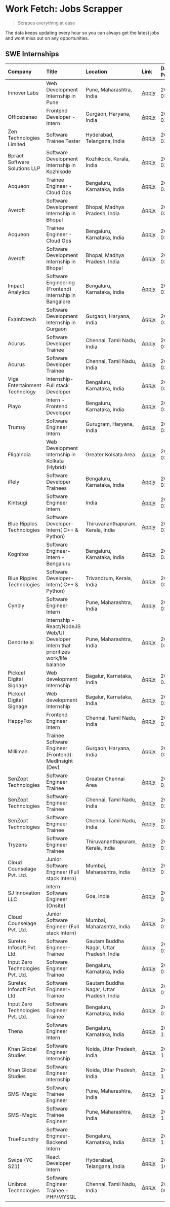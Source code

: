 # Work Fetch: Jobs Scrapper
> Scrapes everything at ease

The data keeps updating every hour so you can always get the latest jobs and wont miss out on any opportunities.

## SWE Internships
<!--START_SECTION:workfetch-->
| Company                           | Title                                                                                | Location                                  | Link                                                                                                                                                                                                                                                                                              | Date Posted   |
|:----------------------------------|:-------------------------------------------------------------------------------------|:------------------------------------------|:--------------------------------------------------------------------------------------------------------------------------------------------------------------------------------------------------------------------------------------------------------------------------------------------------|:--------------|
| Innover Labs                      | Web Development Internship in Pune                                                   | Pune, Maharashtra, India                  | [Apply](https://in.linkedin.com/jobs/view/web-development-internship-in-pune-at-innover-labs-3875494237?position=10&pageNum=0&refId=wJsyvOgDZc4iRsLJiM2Y0Q%3D%3D&trackingId=eLEC%2BLFWEIt7KvCS%2FeSwtA%3D%3D&trk=public_jobs_jserp-result_search-card)                                            | 2024-03-28    |
| Officebanao                       | Frontend Developer - Intern                                                          | Gurgaon, Haryana, India                   | [Apply](https://in.linkedin.com/jobs/view/frontend-developer-intern-at-officebanao-3871265915?position=14&pageNum=0&refId=wJsyvOgDZc4iRsLJiM2Y0Q%3D%3D&trackingId=wgetms1R5vrlGNumxU343Q%3D%3D&trk=public_jobs_jserp-result_search-card)                                                          | 2024-03-28    |
| Zen Technologies Limited          | Software Trainee Tester                                                              | Hyderabad, Telangana, India               | [Apply](https://in.linkedin.com/jobs/view/software-trainee-tester-at-zen-technologies-limited-3872036112?position=12&pageNum=0&refId=wJsyvOgDZc4iRsLJiM2Y0Q%3D%3D&trackingId=kF8Nf7JmhsBylMGBWfXayA%3D%3D&trk=public_jobs_jserp-result_search-card)                                               | 2024-03-27    |
| Bpract Software Solutions LLP     | Software Development Internship in Kozhikode                                         | Kozhikode, Kerala, India                  | [Apply](https://in.linkedin.com/jobs/view/software-development-internship-in-kozhikode-at-bpract-software-solutions-llp-3874054300?position=21&pageNum=0&refId=wJsyvOgDZc4iRsLJiM2Y0Q%3D%3D&trackingId=ajHIMXhQKfm43CggtRZSkA%3D%3D&trk=public_jobs_jserp-result_search-card)                     | 2024-03-27    |
| Acqueon                           | Trainee Engineer - Cloud Ops                                                         | Bengaluru, Karnataka, India               | [Apply](https://in.linkedin.com/jobs/view/trainee-engineer-cloud-ops-at-acqueon-3871481740?position=53&pageNum=0&refId=wJsyvOgDZc4iRsLJiM2Y0Q%3D%3D&trackingId=e1g9AIwirwFWnGRallJ38A%3D%3D&trk=public_jobs_jserp-result_search-card)                                                             | 2024-03-27    |
| Averoft                           | Software Development Internship in Bhopal                                            | Bhopal, Madhya Pradesh, India             | [Apply](https://in.linkedin.com/jobs/view/software-development-internship-in-bhopal-at-averoft-3874051550?position=59&pageNum=0&refId=wJsyvOgDZc4iRsLJiM2Y0Q%3D%3D&trackingId=UUTK5x%2FIdu5UXPRgQt1n%2FA%3D%3D&trk=public_jobs_jserp-result_search-card)                                          | 2024-03-27    |
| Acqueon                           | Trainee Engineer - Cloud Ops                                                         | Bengaluru, Karnataka, India               | [Apply](https://in.linkedin.com/jobs/view/trainee-engineer-cloud-ops-at-acqueon-3871481740?position=3&pageNum=5&refId=uIgo75bUHuaOXYjqwM6Raw%3D%3D&trackingId=bRwp%2F2PAbQCdhFnEFIqi8w%3D%3D&trk=public_jobs_jserp-result_search-card)                                                            | 2024-03-27    |
| Averoft                           | Software Development Internship in Bhopal                                            | Bhopal, Madhya Pradesh, India             | [Apply](https://in.linkedin.com/jobs/view/software-development-internship-in-bhopal-at-averoft-3874051550?position=9&pageNum=5&refId=uIgo75bUHuaOXYjqwM6Raw%3D%3D&trackingId=h5XVHh37ObYgAIXNLN0I5Q%3D%3D&trk=public_jobs_jserp-result_search-card)                                               | 2024-03-27    |
| Impact Analytics                  | Software Engineering (Frontend) Internship in Bangalore                              | Bengaluru, Karnataka, India               | [Apply](https://in.linkedin.com/jobs/view/software-engineering-frontend-internship-in-bangalore-at-impact-analytics-3872535077?position=5&pageNum=0&refId=wJsyvOgDZc4iRsLJiM2Y0Q%3D%3D&trackingId=m%2FvdDwj75wNBfZjyPVswUA%3D%3D&trk=public_jobs_jserp-result_search-card)                        | 2024-03-26    |
| ExaInfotech                       | Software Development Internship in Gurgaon                                           | Gurgaon, Haryana, India                   | [Apply](https://in.linkedin.com/jobs/view/software-development-internship-in-gurgaon-at-exainfotech-3872534185?position=18&pageNum=0&refId=wJsyvOgDZc4iRsLJiM2Y0Q%3D%3D&trackingId=ilaB3m3xr41ek5ynIYVGww%3D%3D&trk=public_jobs_jserp-result_search-card)                                         | 2024-03-26    |
| Acurus                            | Software Developer Trainee                                                           | Chennai, Tamil Nadu, India                | [Apply](https://in.linkedin.com/jobs/view/software-developer-trainee-at-acurus-3871400616?position=27&pageNum=0&refId=wJsyvOgDZc4iRsLJiM2Y0Q%3D%3D&trackingId=p1APWxYtKLNkQZc6ET8GnA%3D%3D&trk=public_jobs_jserp-result_search-card)                                                              | 2024-03-26    |
| Acurus                            | Software Developer Trainee                                                           | Chennai, Tamil Nadu, India                | [Apply](https://in.linkedin.com/jobs/view/software-developer-trainee-at-acurus-3871400616?position=2&pageNum=2&refId=WXCxq6oIX4XK80I85fQYPg%3D%3D&trackingId=9UFmLoTFAkR6lZHiIJwJXw%3D%3D&trk=public_jobs_jserp-result_search-card)                                                               | 2024-03-26    |
| Viga Entertainment Technology     | Internship-Full stack Developer                                                      | Bengaluru, Karnataka, India               | [Apply](https://in.linkedin.com/jobs/view/internship-full-stack-developer-at-viga-entertainment-technology-3870669789?position=38&pageNum=0&refId=wJsyvOgDZc4iRsLJiM2Y0Q%3D%3D&trackingId=2uRRQ21cDsmVxx0A4wV8QA%3D%3D&trk=public_jobs_jserp-result_search-card)                                  | 2024-03-25    |
| Playo                             | Intern - Frontend Developer                                                          | Bengaluru, Karnataka, India               | [Apply](https://in.linkedin.com/jobs/view/intern-frontend-developer-at-playo-3864131172?position=7&pageNum=0&refId=wJsyvOgDZc4iRsLJiM2Y0Q%3D%3D&trackingId=KQ3eQtiwfJR4kt9RmacOCw%3D%3D&trk=public_jobs_jserp-result_search-card)                                                                 | 2024-03-22    |
| Trumsy                            | Software Engineer Intern                                                             | Gurugram, Haryana, India                  | [Apply](https://in.linkedin.com/jobs/view/software-engineer-intern-at-trumsy-3864795201?position=40&pageNum=0&refId=wJsyvOgDZc4iRsLJiM2Y0Q%3D%3D&trackingId=xxY51Z%2FVQtHEx%2BYzH4Fj5A%3D%3D&trk=public_jobs_jserp-result_search-card)                                                            | 2024-03-20    |
| FliqaIndia                        | Web Development Internship in Kolkata (Hybrid)                                       | Greater Kolkata Area                      | [Apply](https://in.linkedin.com/jobs/view/web-development-internship-in-kolkata-hybrid-at-fliqaindia-3864372048?position=43&pageNum=0&refId=wJsyvOgDZc4iRsLJiM2Y0Q%3D%3D&trackingId=S%2BuMSB49ENupHtSrx2q9KQ%3D%3D&trk=public_jobs_jserp-result_search-card)                                      | 2024-03-19    |
| iRely                             | Software Developer Trainees                                                          | Bengaluru, Karnataka, India               | [Apply](https://in.linkedin.com/jobs/view/software-developer-trainees-at-irely-3860566039?position=3&pageNum=0&refId=wJsyvOgDZc4iRsLJiM2Y0Q%3D%3D&trackingId=8AzaSzobCh4Q8lno3XUd%2BA%3D%3D&trk=public_jobs_jserp-result_search-card)                                                             | 2024-03-18    |
| Kintsugi                          | Software Engineer Intern                                                             | India                                     | [Apply](https://in.linkedin.com/jobs/view/software-engineer-intern-at-kintsugi-3857074071?position=39&pageNum=0&refId=wJsyvOgDZc4iRsLJiM2Y0Q%3D%3D&trackingId=11nUvFEcWN%2BLJfXCOtRLpQ%3D%3D&trk=public_jobs_jserp-result_search-card)                                                            | 2024-03-16    |
| Blue Ripples Technologies         | Software Developer- Intern( C++ & Python)                                            | Thiruvananthapuram, Kerala, India         | [Apply](https://in.linkedin.com/jobs/view/software-developer-intern-c%2B%2B-python-at-blue-ripples-technologies-3855594494?position=20&pageNum=0&refId=wJsyvOgDZc4iRsLJiM2Y0Q%3D%3D&trackingId=TxLQ4PZc7To199EIwYti1Q%3D%3D&trk=public_jobs_jserp-result_search-card)                             | 2024-03-14    |
| Kognitos                          | Software Engineer-Intern -Bengaluru                                                  | Bengaluru, Karnataka, India               | [Apply](https://in.linkedin.com/jobs/view/software-engineer-intern-bengaluru-at-kognitos-3855361239?position=8&pageNum=0&refId=wJsyvOgDZc4iRsLJiM2Y0Q%3D%3D&trackingId=n6Njn00mXXmjvRabOjpceA%3D%3D&trk=public_jobs_jserp-result_search-card)                                                     | 2024-03-13    |
| Blue Ripples Technologies         | Software Developer- Intern( C++  & Python)                                           | Trivandrum, Kerala, India                 | [Apply](https://in.linkedin.com/jobs/view/software-developer-intern-c%2B%2B-python-at-blue-ripples-technologies-3856150730?position=19&pageNum=0&refId=wJsyvOgDZc4iRsLJiM2Y0Q%3D%3D&trackingId=2ZKOM4n0mX2MzzQRATu6uQ%3D%3D&trk=public_jobs_jserp-result_search-card)                             | 2024-03-13    |
| Cyncly                            | Software Engineer Intern                                                             | Pune, Maharashtra, India                  | [Apply](https://in.linkedin.com/jobs/view/software-engineer-intern-at-cyncly-3853990178?position=22&pageNum=0&refId=wJsyvOgDZc4iRsLJiM2Y0Q%3D%3D&trackingId=u2DabFDyP9j4HxUezKGSGQ%3D%3D&trk=public_jobs_jserp-result_search-card)                                                                | 2024-03-13    |
| Dendrite.ai                       | Internship - React/NodeJS Web/UI Developer Intern that prioritizes work/life balance | Pune, Maharashtra, India                  | [Apply](https://in.linkedin.com/jobs/view/internship-react-nodejs-web-ui-developer-intern-that-prioritizes-work-life-balance-at-dendrite-ai-3853583200?position=37&pageNum=0&refId=wJsyvOgDZc4iRsLJiM2Y0Q%3D%3D&trackingId=nxRfgjfaYi86yEVkJ3z63g%3D%3D&trk=public_jobs_jserp-result_search-card) | 2024-03-12    |
| Pickcel Digital Signage           | Web development Internship                                                           | Bagalur, Karnataka, India                 | [Apply](https://in.linkedin.com/jobs/view/web-development-internship-at-pickcel-digital-signage-3849506118?position=52&pageNum=0&refId=wJsyvOgDZc4iRsLJiM2Y0Q%3D%3D&trackingId=s2vaOBb0gQlh5QDgGKffQw%3D%3D&trk=public_jobs_jserp-result_search-card)                                             | 2024-03-08    |
| Pickcel Digital Signage           | Web development Internship                                                           | Bagalur, Karnataka, India                 | [Apply](https://in.linkedin.com/jobs/view/web-development-internship-at-pickcel-digital-signage-3849506118?position=2&pageNum=5&refId=uIgo75bUHuaOXYjqwM6Raw%3D%3D&trackingId=73DdWCeb6rQhnD4ASlkE1g%3D%3D&trk=public_jobs_jserp-result_search-card)                                              | 2024-03-08    |
| HappyFox                          | Frontend Engineer Intern                                                             | Chennai, Tamil Nadu, India                | [Apply](https://in.linkedin.com/jobs/view/frontend-engineer-intern-at-happyfox-3848357951?position=47&pageNum=0&refId=wJsyvOgDZc4iRsLJiM2Y0Q%3D%3D&trackingId=EHVbPOjImCEzTs05UdCHvQ%3D%3D&trk=public_jobs_jserp-result_search-card)                                                              | 2024-03-07    |
| Milliman                          | Trainee Software Engineer (Frontend): MedInsight (Dev)                               | Gurgaon, Haryana, India                   | [Apply](https://in.linkedin.com/jobs/view/trainee-software-engineer-frontend-medinsight-dev-at-milliman-3792874280?position=11&pageNum=0&refId=wJsyvOgDZc4iRsLJiM2Y0Q%3D%3D&trackingId=%2F0%2FJW2b0Fxizul3BO6MNAw%3D%3D&trk=public_jobs_jserp-result_search-card)                                 | 2024-03-01    |
| SenZopt Technologies              | Software Engineer Trainee                                                            | Greater Chennai Area                      | [Apply](https://in.linkedin.com/jobs/view/software-engineer-trainee-at-senzopt-technologies-3827688781?position=41&pageNum=0&refId=wJsyvOgDZc4iRsLJiM2Y0Q%3D%3D&trackingId=Xrj69JTINsb26JBkTYwU7Q%3D%3D&trk=public_jobs_jserp-result_search-card)                                                 | 2024-02-12    |
| SenZopt Technologies              | Software Engineer Trainee                                                            | Chennai, Tamil Nadu, India                | [Apply](https://in.linkedin.com/jobs/view/software-engineer-trainee-at-senzopt-technologies-3827686880?position=58&pageNum=0&refId=wJsyvOgDZc4iRsLJiM2Y0Q%3D%3D&trackingId=KBBZyF4892kgcy1%2BT1o2GA%3D%3D&trk=public_jobs_jserp-result_search-card)                                               | 2024-02-12    |
| SenZopt Technologies              | Software Engineer Trainee                                                            | Chennai, Tamil Nadu, India                | [Apply](https://in.linkedin.com/jobs/view/software-engineer-trainee-at-senzopt-technologies-3827686880?position=8&pageNum=5&refId=uIgo75bUHuaOXYjqwM6Raw%3D%3D&trackingId=u%2BRu2tbFW%2Bl1hyYmboLZgA%3D%3D&trk=public_jobs_jserp-result_search-card)                                              | 2024-02-12    |
| Tryzens                           | Software Engineer Trainee                                                            | Thiruvananthapuram, Kerala, India         | [Apply](https://in.linkedin.com/jobs/view/software-engineer-trainee-at-tryzens-3809363491?position=42&pageNum=0&refId=wJsyvOgDZc4iRsLJiM2Y0Q%3D%3D&trackingId=iAIj9kYe%2FIijTvi9JgrJbg%3D%3D&trk=public_jobs_jserp-result_search-card)                                                            | 2024-01-18    |
| Cloud Counselage Pvt. Ltd.        | Junior Software Engineer (Full stack Intern)                                         | Mumbai, Maharashtra, India                | [Apply](https://in.linkedin.com/jobs/view/junior-software-engineer-full-stack-intern-at-cloud-counselage-pvt-ltd-3803132814?position=32&pageNum=0&refId=wJsyvOgDZc4iRsLJiM2Y0Q%3D%3D&trackingId=A0IQdzro5YPdhfw8AYYHaA%3D%3D&trk=public_jobs_jserp-result_search-card)                            | 2024-01-11    |
| SJ Innovation LLC                 | Intern Software Engineer (Onsite)                                                    | Goa, India                                | [Apply](https://in.linkedin.com/jobs/view/intern-software-engineer-onsite-at-sj-innovation-llc-3799959011?position=46&pageNum=0&refId=wJsyvOgDZc4iRsLJiM2Y0Q%3D%3D&trackingId=0gfd0rUIqYHof9QeYZSs4g%3D%3D&trk=public_jobs_jserp-result_search-card)                                              | 2024-01-11    |
| Cloud Counselage Pvt. Ltd.        | Junior Software Engineer (Full stack Intern)                                         | Mumbai, Maharashtra, India                | [Apply](https://in.linkedin.com/jobs/view/junior-software-engineer-full-stack-intern-at-cloud-counselage-pvt-ltd-3803132814?position=7&pageNum=2&refId=WXCxq6oIX4XK80I85fQYPg%3D%3D&trackingId=b1HCsk6GOhyJIYcWnwCzlA%3D%3D&trk=public_jobs_jserp-result_search-card)                             | 2024-01-11    |
| Suretek Infosoft Pvt. Ltd.        | Software Engineer-Trainee                                                            | Gautam Buddha Nagar, Uttar Pradesh, India | [Apply](https://in.linkedin.com/jobs/view/software-engineer-trainee-at-suretek-infosoft-pvt-ltd-3800934643?position=29&pageNum=0&refId=wJsyvOgDZc4iRsLJiM2Y0Q%3D%3D&trackingId=m7MHz62%2BhC9YAhVONQ4ySg%3D%3D&trk=public_jobs_jserp-result_search-card)                                           | 2024-01-09    |
| Input Zero Technologies Pvt. Ltd. | Software Engineer Trainee                                                            | Bengaluru, Karnataka, India               | [Apply](https://in.linkedin.com/jobs/view/software-engineer-trainee-at-input-zero-technologies-pvt-ltd-3800927643?position=35&pageNum=0&refId=wJsyvOgDZc4iRsLJiM2Y0Q%3D%3D&trackingId=zoYrl4wePzsxSxJkBF6M8A%3D%3D&trk=public_jobs_jserp-result_search-card)                                      | 2024-01-09    |
| Suretek Infosoft Pvt. Ltd.        | Software Engineer-Trainee                                                            | Gautam Buddha Nagar, Uttar Pradesh, India | [Apply](https://in.linkedin.com/jobs/view/software-engineer-trainee-at-suretek-infosoft-pvt-ltd-3800934643?position=4&pageNum=2&refId=WXCxq6oIX4XK80I85fQYPg%3D%3D&trackingId=qTEmk0vO9d3msLFdGCES1w%3D%3D&trk=public_jobs_jserp-result_search-card)                                              | 2024-01-09    |
| Input Zero Technologies Pvt. Ltd. | Software Engineer Trainee                                                            | Bengaluru, Karnataka, India               | [Apply](https://in.linkedin.com/jobs/view/software-engineer-trainee-at-input-zero-technologies-pvt-ltd-3800927643?position=10&pageNum=2&refId=WXCxq6oIX4XK80I85fQYPg%3D%3D&trackingId=NjC77GbhhVIEQ%2FZ7TeDwkQ%3D%3D&trk=public_jobs_jserp-result_search-card)                                    | 2024-01-09    |
| Thena                             | Software Engineer Intern                                                             | Bengaluru, Karnataka, India               | [Apply](https://in.linkedin.com/jobs/view/software-engineer-intern-at-thena-3778731751?position=24&pageNum=0&refId=wJsyvOgDZc4iRsLJiM2Y0Q%3D%3D&trackingId=N4Z5k0XfLJDl%2B8kMqr3ELg%3D%3D&trk=public_jobs_jserp-result_search-card)                                                               | 2023-12-05    |
| Khan Global Studies               | Software Engineer Internship                                                         | Noida, Uttar Pradesh, India               | [Apply](https://in.linkedin.com/jobs/view/software-engineer-internship-at-khan-global-studies-3766942197?position=60&pageNum=0&refId=wJsyvOgDZc4iRsLJiM2Y0Q%3D%3D&trackingId=Fc2UVM11MswrBBo5haAGZQ%3D%3D&trk=public_jobs_jserp-result_search-card)                                               | 2023-11-27    |
| Khan Global Studies               | Software Engineer Internship                                                         | Noida, Uttar Pradesh, India               | [Apply](https://in.linkedin.com/jobs/view/software-engineer-internship-at-khan-global-studies-3766942197?position=10&pageNum=5&refId=uIgo75bUHuaOXYjqwM6Raw%3D%3D&trackingId=TRPXOYnlYin0f%2FuYUlRzZg%3D%3D&trk=public_jobs_jserp-result_search-card)                                             | 2023-11-27    |
| SMS-Magic                         | Software Trainee Engineer                                                            | Pune, Maharashtra, India                  | [Apply](https://in.linkedin.com/jobs/view/software-trainee-engineer-at-sms-magic-3761409781?position=34&pageNum=0&refId=wJsyvOgDZc4iRsLJiM2Y0Q%3D%3D&trackingId=4JAd%2BpI2AO1Gc3BMwUTr6w%3D%3D&trk=public_jobs_jserp-result_search-card)                                                          | 2023-11-16    |
| SMS-Magic                         | Software Trainee Engineer                                                            | Pune, Maharashtra, India                  | [Apply](https://in.linkedin.com/jobs/view/software-trainee-engineer-at-sms-magic-3761409781?position=9&pageNum=2&refId=WXCxq6oIX4XK80I85fQYPg%3D%3D&trackingId=5ChawtolIeG1gFSZ0DisTg%3D%3D&trk=public_jobs_jserp-result_search-card)                                                             | 2023-11-16    |
| TrueFoundry                       | Software Engineer-Backend Intern                                                     | Bengaluru, Karnataka, India               | [Apply](https://in.linkedin.com/jobs/view/software-engineer-backend-intern-at-truefoundry-3779508170?position=36&pageNum=0&refId=wJsyvOgDZc4iRsLJiM2Y0Q%3D%3D&trackingId=uH5k9GXk%2Fyo8dsaXynsO2Q%3D%3D&trk=public_jobs_jserp-result_search-card)                                                 | 2023-11-10    |
| Swipe (YC S21)                    | React Developer Intern                                                               | Hyderabad, Telangana, India               | [Apply](https://in.linkedin.com/jobs/view/react-developer-intern-at-swipe-yc-s21-3737600089?position=25&pageNum=0&refId=wJsyvOgDZc4iRsLJiM2Y0Q%3D%3D&trackingId=JTqmp1DxRCDGvuizlD4J4Q%3D%3D&trk=public_jobs_jserp-result_search-card)                                                            | 2023-10-13    |
| Unibros Technologies              | Software Engineer Trainee - PHP/MYSQL                                                | Chennai, Tamil Nadu, India                | [Apply](https://in.linkedin.com/jobs/view/software-engineer-trainee-php-mysql-at-unibros-technologies-3656599241?position=44&pageNum=0&refId=wJsyvOgDZc4iRsLJiM2Y0Q%3D%3D&trackingId=7wpmGXgxMLem5Z0SrfIlrw%3D%3D&trk=public_jobs_jserp-result_search-card)                                       | 2023-06-12    |
<!--END_SECTION:workfetch-->
